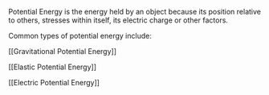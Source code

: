 Potential Energy is the energy held by an object because its position relative to others, stresses within itself, its electric charge or other factors.

Common types of potential energy include: 

[[Gravitational Potential Energy]]

[[Elastic Potential Energy]]

[[Electric Potential Energy]]